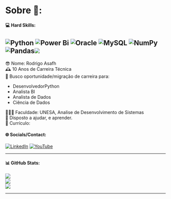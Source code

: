 # Sobre 👀:
#### 💻 Hard Skills:
![Python](https://img.shields.io/badge/python-3670A0?style=for-the-badge&logo=python&logoColor=ffdd54) ![Power Bi](https://img.shields.io/badge/power_bi-F2C811?style=for-the-badge&logo=powerbi&logoColor=black) ![Oracle](https://img.shields.io/badge/Oracle-F80000?style=for-the-badge&logo=oracle&logoColor=white) ![MySQL](https://img.shields.io/badge/mysql-%2300000f.svg?style=for-the-badge&logo=mysql&logoColor=white) ![NumPy](https://img.shields.io/badge/numpy-%23013243.svg?style=for-the-badge&logo=numpy&logoColor=white) ![Pandas](https://img.shields.io/badge/pandas-%23150458.svg?style=for-the-badge&logo=pandas&logoColor=white)[![](https://visitcount.itsvg.in/api?id=rasafhdev&icon=0&color=12)](https://visitcount.itsvg.in)
---
😎 Nome: Rodrigo Asafh<br>
🕰️ 10 Anos de Carreira Técnica<br>
🔭 Busco oportunidade/migração de carreira para:
- DesenvolvedorPython
- Analista BI
- Analista de Dados
- Ciência de Dados

👨🏻‍🎓 Faculdade: UNESA, Analise de Desenvolvimento de Sistemas<br>
🤝 Disposto a ajudar, e aprender.<br>
📃 Currículo:<br>


#### 🌐 Socials/Contact:
[![LinkedIn](https://img.shields.io/badge/LinkedIn-%230077B5.svg?logo=linkedin&logoColor=white)](https://linkedin.com/in/rodrigoasafh/) [![YouTube](https://img.shields.io/badge/YouTube-%23FF0000.svg?logo=YouTube&logoColor=white)](https://youtube.com/@UmDevDesempregado)

----------------------------------------
#### 📊 GitHub Stats:
![](https://github-readme-stats.vercel.app/api?username=rasafhdev&theme=dark&hide_border=false&include_all_commits=true&count_private=true)<br/>
![](https://github-readme-streak-stats.herokuapp.com/?user=rasafhdev&theme=dark&hide_border=false)<br/>
![](https://github-readme-stats.vercel.app/api/top-langs/?username=rasafhdev&theme=dark&hide_border=false&include_all_commits=true&count_private=true&layout=compact)

---
